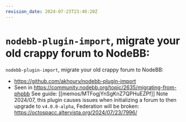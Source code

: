 ```yaml
---
revision_date: 2024-07-23T23:40:20Z
---
```

# `nodebb-plugin-import`, migrate your old crappy forum to NodeBB:
`nodebb-plugin-import`, migrate your old crappy forum to NodeBB:
* https://github.com/akhoury/nodebb-plugin-import
* Seen in https://community.nodebb.org/topic/2635/migrating-from-phpbb
See guide: [[memos/MTFogjYnSgKnZ7QPHuEZPf]]
Note 2024/07, this plugin causes issues when initializing a forum to then upgrade to `v4.0.0-alpha`, Federation will be broken: https://octospacc.altervista.org/2024/07/23/7996/